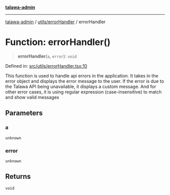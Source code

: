 [**talawa-admin**](../../../README.md)

***

[talawa-admin](../../../README.md) / [utils/errorHandler](../README.md) / errorHandler

# Function: errorHandler()

> **errorHandler**(`a`, `error`): `void`

Defined in: [src/utils/errorHandler.tsx:10](https://github.com/gautam-divyanshu/talawa-admin/blob/2490b2ea9583ec972ca984b1d93932def1c9f92b/src/utils/errorHandler.tsx#L10)

This function is used to handle api errors in the application.
It takes in the error object and displays the error message to the user.
If the error is due to the Talawa API being unavailable, it displays a custom message. And for other error cases, it is using regular expression (case-insensitive) to match and show valid messages

## Parameters

### a

`unknown`

### error

`unknown`

## Returns

`void`

